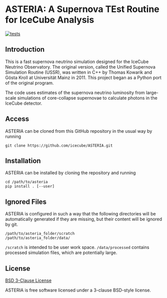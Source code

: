 # ASTERIA: A Supernova TEst Routine for IceCube Analysis

[![tests](https://github.com/icecube/ASTERIA/actions/workflows/tests.yml/badge.svg)](https://github.com/icecube/ASTERIA/actions/workflows/tests.yml)

## Introduction

This is a fast supernova neutrino simulation designed for the IceCube Neutrino Observatory. The original version, called the Unified Supernova Simulation Routine (USSR), was written in C++ by Thomas Kowarik and
Gösta Kroll at Universität Mainz in 2011. This project began as a Python port of the original program.

The code uses estimates of the supernova neutrino luminosity from large-scale simulations of core-collapse supernovae to calculate photons in the IceCube detector.

## Access

ASTERIA can be cloned from this GitHub repository in the usual way by running
```
git clone https://github.com/icecube/ASTERIA.git
```

## Installation

ASTERIA can be installed by cloning the repository and running

```
cd /path/to/asteria
pip install . [--user]
```

## Ignored Files

ASTERIA is configured in such a way that the following directories will be
automatically generated if they are missing, but their content will be ignored by git.

```
/path/to/asteria_folder/scratch
/path/to/asteria_folder/data/
```

`/scratch` is intended to be user work space.
`/data/processed` contains processed simulation files, which are potentially large.

## License

[BSD 3-Clause License](LICENSE.rst)

ASTERIA is free software licensed under a 3-clause BSD-style license.
